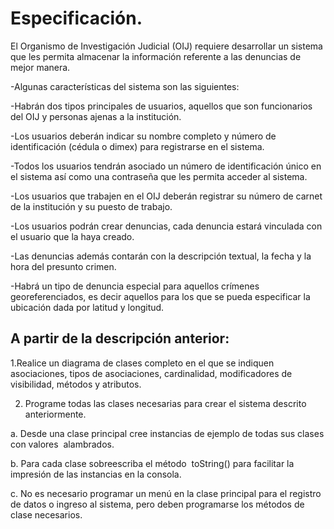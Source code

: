 
# Especificación.

El Organismo de Investigación Judicial (OIJ) requiere desarrollar un sistema que les permita almacenar la información referente a las denuncias de mejor manera.

  -Algunas características del sistema son las siguientes:

  -Habrán dos tipos principales de usuarios, aquellos que son funcionarios del OIJ y personas ajenas a la institución.

  -Los usuarios deberán indicar su nombre completo y número de identificación (cédula o dimex) para registrarse en el sistema.

  -Todos los usuarios tendrán asociado un número de identificación único en el sistema así como una contraseña que les permita acceder al sistema.

  -Los usuarios que trabajen en el OIJ deberán registrar su número de carnet de la institución y su puesto de trabajo.

  -Los usuarios podrán crear denuncias, cada denuncia estará vinculada con el
usuario que la haya creado. 

  -Las denuncias además contarán con la descripción textual, la fecha y la hora del presunto crimen.

  -Habrá un tipo de denuncia especial para aquellos crímenes georeferenciados, es decir aquellos para los que se pueda especificar la ubicación dada por latitud y longitud.


A partir de la descripción anterior:
-

1.Realice un diagrama de clases completo en el que se indiquen asociaciones, tipos de asociaciones, cardinalidad, modificadores de visibilidad, métodos y atributos.


2. Programe todas las clases necesarias para crear el sistema descrito anteriormente. 

  a. Desde una clase principal cree instancias de ejemplo de todas sus clases con valores ​ alambrados.
  
  b. Para cada clase sobreescriba el método ​ toString() para facilitar la impresión de las instancias en la consola.
  
  c. No es necesario programar un menú en la clase principal para el registro de datos o ingreso al sistema, pero deben programarse los métodos de clase necesarios.
  
  
